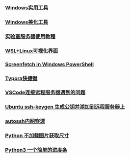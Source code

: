 ### [Windows实用工具](折腾/windows实用工具)

### [Windows美化工具](折腾/windows美化工具.md)

### [实验室服务器使用教程](折腾/服务器使用教程.md)

### [WSL+Linux可视化界面](折腾/WSL+Linux可视化界面.md)

### [Screenfetch in Windows PowerShell](折腾/Screenfetch_in_windows_powershell.md)

### [Typora快捷键](折腾/Typora快捷键.md)

### [VSCode连接远程服务器遇到的问题](折腾/VSCode连接远程服务器遇到的问题.md)

### [Ubuntu ssh-keygen 生成公钥并添加到远程服务器上](折腾/Ubuntussh-keygen生成公钥并添加到远程服务器上.md)

### [autossh内网穿透](折腾/autossh内网穿透.md)

### [Python 不加载图片获取尺寸](折腾/Python不加载图片获取尺寸.md)

### [Python3 一个简单的进度条](折腾/Python3一个简单的进度条.md)